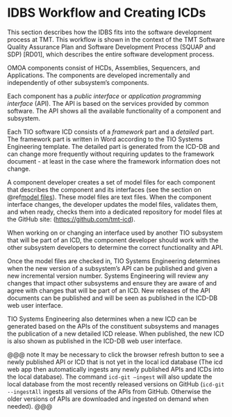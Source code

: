 # IDBS Workflow and Creating ICDs

This section describes how the IDBS fits into the software development process at TMT. This workflow is shown in the context of the TMT Software Quality Assurance Plan and Software Development Process (SQUAP and SDP) [RD01], which describes the entire software development process.

OMOA components consist of HCDs, Assemblies, Sequencers, and Applications. The components are developed incrementally and independently of other subsystem’s components.

Each component has a *public interface* or *application programming interface* (API). The API is based on the services provided by common software. The API shows all the available functionality of a component and subsystem.

Each TIO software ICD consists of a *framework* part and a *detailed* part.  The framework part is written in Word according to the TIO Systems Engineering template. The detailed part is generated from the ICD-DB and can change more frequently without requiring updates to the framework document - at least in the case where the framework information does not change.

A component developer creates a set of model files for each component that describes the component and its interfaces (see the section on @ref[model files](../modelFiles/modelFiles.md)). These model files are text files. When the component interface changes, the developer updates the model files, validates them, and when ready, checks them into a dedicated repository for model files at the GitHub site: (https://github.com/tmt-icd).

When working on or changing an interface used by another TIO subsystem that will be part of an ICD, the component developer should work with the other subsystem developers to determine the correct functionality and API.

Once the model files are checked in, TIO Systems Engineering determines when the new version of a subsystem’s API can be published and given a new incremental version number. Systems Engineering will review any changes that impact other subsystems and ensure they are aware of and agree with changes that will be part of an ICD. New releases of the API documents can be published and will be seen as published in the ICD-DB web user interface.

TIO Systems Engineering also determines when a new ICD can be generated based on the APIs of the constituent subsystems and manages the publication of a new detailed ICD release. When published, the new ICD is also shown as published in the ICD-DB web user interface.

@@@ note
It may be necessary to click the browser refresh button to see a newly published API or ICD that is not yet in the local icd database (The icd web app then automatically ingests any newly published APIs and ICDs into the local database). The command `icd-git –ingest` will also update the local database from the most recently released versions on GitHub (`icd-git --ingestAll` ingests all versions of the APIs from GitHub. Otherwise the older versions of APIs are downloaded and ingested on demand when needed).
@@@
